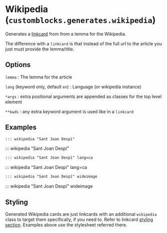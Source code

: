# Wikipedia (`customblocks.generates.wikipedia`)

Generates a [linkcard](../generators-linkcard) from from a lemma for the Wikipedia.

The difference with a `linkcard` is that
instead of the full url to the article
you just must provide the lemma/title.

## Options

`lemma`
: The lemma for the article

`lang` (keyword only, default `en`)
: Language (or wikipedia instance)

`*args`
: extra positional arguments are appended as classes
for the top level element

`**kwds`
: any extra keyword argument is used like in a `linkcard`


## Examples

```markdown
::: wikipedia "Sant Joan Despí"
```

::: wikipedia "Sant Joan Despí"

```markdown
::: wikipedia "Sant Joan Despí" lang=ca
```

::: wikipedia "Sant Joan Despí" lang=ca

```markdown
::: wikipedia "Sant Joan Despí" wideimage
```

::: wikipedia "Sant Joan Despí" wideimage


## Styling

Generated Wikipedia cards are just linkcards with
an additional `wikipedia` class
to target them specifically, if you need to.
Refer to linkcard [styling section](/markdown-customblocks/generators-linkcard/#styling).
Examples above use the stylesheet referred there.


